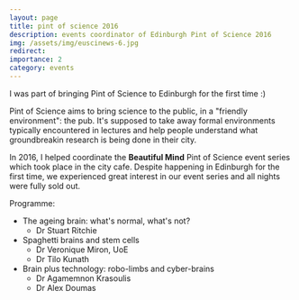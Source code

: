 ```yaml
---
layout: page
title: pint of science 2016
description: events coordinator of Edinburgh Pint of Science 2016
img: /assets/img/euscinews-6.jpg
redirect: 
importance: 2
category: events
---
```


I was part of bringing Pint of Science to Edinburgh for the first time :)

Pint of Science aims to bring science to the public, in a "friendly environment": the pub. It's supposed to take away formal environments typically encountered in lectures and help people understand what groundbreakin research is being done in their city.

In 2016, I helped coordinate the <b>Beautiful Mind</b> Pint of Science event series which took place in the city cafe. Despite happening in Edinburgh for the first time, we experienced great interest in our event series and all nights were fully sold out.

Programme:

* The ageing brain: what's normal, what's not?
  + Dr Stuart Ritchie
* Spaghetti brains and stem cells
  + Dr Veronique Miron, UoE
  + Dr Tilo Kunath
* Brain plus technology: robo-limbs and cyber-brains
  + Dr Agamemnon Krasoulis
  + Dr Alex Doumas